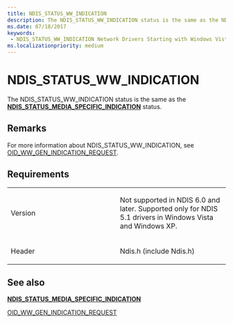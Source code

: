 ```yaml
---
title: NDIS_STATUS_WW_INDICATION
description: The NDIS_STATUS_WW_INDICATION status is the same as the NDIS_STATUS_MEDIA_SPECIFIC_INDICATION status.
ms.date: 07/18/2017
keywords:
 - NDIS_STATUS_WW_INDICATION Network Drivers Starting with Windows Vista
ms.localizationpriority: medium
---
```


# NDIS\_STATUS\_WW\_INDICATION


The NDIS\_STATUS\_WW\_INDICATION status is the same as the [**NDIS\_STATUS\_MEDIA\_SPECIFIC\_INDICATION**](ndis-status-media-specific-indication.md) status.

Remarks
-------

For more information about NDIS\_STATUS\_WW\_INDICATION, see [OID\_WW\_GEN\_INDICATION\_REQUEST](/previous-versions/windows/hardware/network/ff561411(v=vs.85)).

Requirements
------------

<table>
<colgroup>
<col width="50%" />
<col width="50%" />
</colgroup>
<tbody>
<tr class="odd">
<td><p>Version</p></td>
<td><p>Not supported in NDIS 6.0 and later. Supported only for NDIS 5.1 drivers in Windows Vista and Windows XP.</p></td>
</tr>
<tr class="even">
<td><p>Header</p></td>
<td>Ndis.h (include Ndis.h)</td>
</tr>
</tbody>
</table>

## See also


[**NDIS\_STATUS\_MEDIA\_SPECIFIC\_INDICATION**](ndis-status-media-specific-indication.md)

[OID\_WW\_GEN\_INDICATION\_REQUEST](/previous-versions/windows/hardware/network/ff561411(v=vs.85))

 


